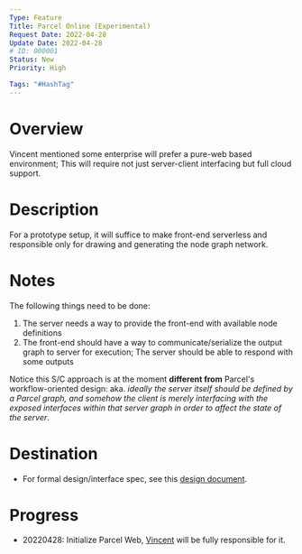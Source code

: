 ```yaml
---
Type: Feature
Title: Parcel Online (Experimental)
Request Date: 2022-04-28
Update Date: 2022-04-28
# ID: 000001
Status: New
Priority: High

Tags: "#HashTag"
---
```


# Overview

Vincent mentioned some enterprise will prefer a pure-web based environment; This will require not just server-client interfacing but full cloud support.

# Description

For a prototype setup, it will suffice to make front-end serverless and responsible only for drawing and generating the node graph network.

# Notes

The following things need to be done:

1. The server needs a way to provide the front-end with available node definitions
2. The front-end should have a way to communicate/serialize the output graph to server for execution; The server should be able to respond with some outputs

Notice this S/C approach is at the moment **different from** Parcel's workflow-oriented design: aka. *ideally the server itself should be defined by a Parcel graph, and somehow the client is merely interfacing with the exposed interfaces within that server graph in order to affect the state of the server*.

# Destination

* For formal design/interface spec, see this [design document](https://github.com/Charles-Zhang-Parcel/ParcelDesignManage/blob/main/Designs/Specification%20Doc/Parcel%20Online%20(Web%20Frontend).md).

# Progress

* 20220428: Initialize Parcel Web, [Vincent](https://github.com/hsinyuu) will be fully responsible for it.